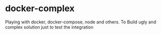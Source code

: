 # docker-complex
Playing with docker, docker-compose, node and others. To Build ugly and complex solution just to test the integration
